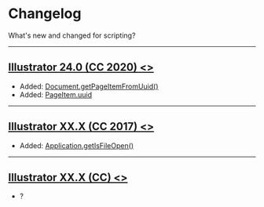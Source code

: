 # Changelog

What's new and changed for scripting?

---

## [Illustrator 24.0 (CC 2020) <>]()

- Added: [Document.getPageItemFromUuid()](../jsobjref/Document.md#jsobjref-document-getpageitemfromuuid)
- Added: [PageItem.uuid](../jsobjref/PageItem.md#jsobjref-pageitem-uuid)

---

## [Illustrator XX.X (CC 2017) <>]()

- Added: [Application.getIsFileOpen()](../jsobjref/Application.md#applicationgetisfileopen)

---

## [Illustrator XX.X (CC) <>]()

- ?
